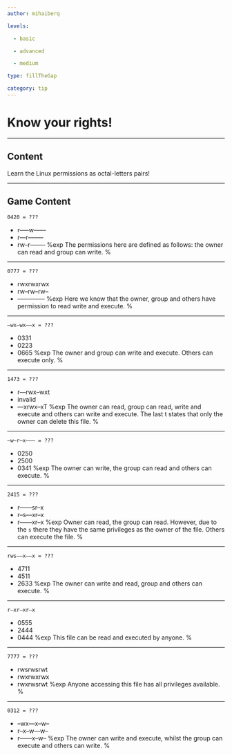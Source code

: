 ```yaml
---
author: mihaiberq

levels:

  - basic

  - advanced

  - medium

type: fillTheGap

category: tip
---
```


# Know your rights!

---
## Content

Learn the Linux permissions as octal-letters pairs!

---
## Game Content

```
0420 = ???
```
* r–––w––––
* r––r–––––
* rw–r–––––
%exp
The permissions here are defined as follows: the owner can read and group can write.
%

---
```
0777 = ???
```
* rwxrwxrwx
* rw–rw–rw–
* –––––––––
%exp
Here we know that the owner, group and others have permission to read write and execute.
%

---
```
–wx–wx––x = ???
```
* 0331
* 0223
* 0665
%exp
The owner and group can write and execute. Others can execute only.
%

---
```
1473 = ???
```
* r––rwx–wxt
* invalid
* ––xrwx–xT
%exp
The owner can read, group can read, write and execute and others can write and execute. The last t states that only the owner can delete this file.
%

---
```
–w–r–x––– = ???
```
* 0250
* 2500
* 0341
%exp
The owner can write, the group can read and others can execute.
%

---
```
2415 = ???
```
* r––––sr–x
* r–s––xr–x
* r––––xr–x
%exp
Owner can read, the group can read. However, due to the `s` there they have the same privileges as the owner of the file. Others can execute the file.
%

---
```
rws––x––x = ???
```
* 4711
* 4511
* 2633
%exp
The owner can write and read, group and others can execute.
%

---
```
r–xr–xr–x
```
* 0555
* 2444
* 0444
%exp
This file can be read and executed by anyone.
%

---
```
7777 = ???
```
* rwsrwsrwt
* rwxrwxrwx
* rwxrwsrwt
%exp
Anyone accessing this file has all privileges available.
%

---
```
0312 = ???
```
* –wx––x–w–
* r–x–w––w–
* r––––x–w–
%exp
The owner can write and execute, whilst the group can execute and others can write.
%
 
